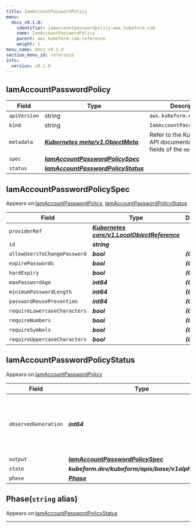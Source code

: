 ```yaml
---
title: IamAccountPasswordPolicy
menu:
  docs_v0.1.0:
    identifier: iamaccountpasswordpolicy-aws.kubeform.com
    name: IamAccountPasswordPolicy
    parent: aws.kubeform.com-reference
    weight: 1
menu_name: docs_v0.1.0
section_menu_id: reference
info:
  version: v0.1.0
---
```


## IamAccountPasswordPolicy
| Field | Type | Description |
| ------ | ----- | ----------- |
| `apiVersion` | string | `aws.kubeform.com/v1alpha1` |
|    `kind` | string | `IamAccountPasswordPolicy` |
| `metadata` | ***[Kubernetes meta/v1.ObjectMeta](https://kubernetes.io/docs/reference/generated/kubernetes-api/v1.13/#objectmeta-v1-meta)***|Refer to the Kubernetes API documentation for the fields of the `metadata` field.|
| `spec` | ***[IamAccountPasswordPolicySpec](#iamaccountpasswordpolicyspec)***||
| `status` | ***[IamAccountPasswordPolicyStatus](#iamaccountpasswordpolicystatus)***||
## IamAccountPasswordPolicySpec

Appears on:[IamAccountPasswordPolicy](#iamaccountpasswordpolicy), [IamAccountPasswordPolicyStatus](#iamaccountpasswordpolicystatus)

| Field | Type | Description |
| ------ | ----- | ----------- |
| `providerRef` | ***[Kubernetes core/v1.LocalObjectReference](https://kubernetes.io/docs/reference/generated/kubernetes-api/v1.13/#localobjectreference-v1-core)***||
| `id` | ***string***||
| `allowUsersToChangePassword` | ***bool***| ***(Optional)*** |
| `expirePasswords` | ***bool***| ***(Optional)*** |
| `hardExpiry` | ***bool***| ***(Optional)*** |
| `maxPasswordAge` | ***int64***| ***(Optional)*** |
| `minimumPasswordLength` | ***int64***| ***(Optional)*** |
| `passwordReusePrevention` | ***int64***| ***(Optional)*** |
| `requireLowercaseCharacters` | ***bool***| ***(Optional)*** |
| `requireNumbers` | ***bool***| ***(Optional)*** |
| `requireSymbols` | ***bool***| ***(Optional)*** |
| `requireUppercaseCharacters` | ***bool***| ***(Optional)*** |
## IamAccountPasswordPolicyStatus

Appears on:[IamAccountPasswordPolicy](#iamaccountpasswordpolicy)

| Field | Type | Description |
| ------ | ----- | ----------- |
| `observedGeneration` | ***int64***| ***(Optional)*** Resource generation, which is updated on mutation by the API Server.|
| `output` | ***[IamAccountPasswordPolicySpec](#iamaccountpasswordpolicyspec)***| ***(Optional)*** |
| `state` | ***kubeform.dev/kubeform/apis/base/v1alpha1.State***| ***(Optional)*** |
| `phase` | ***[Phase](#phase)***| ***(Optional)*** |
## Phase(`string` alias)

Appears on:[IamAccountPasswordPolicyStatus](#iamaccountpasswordpolicystatus)

---
